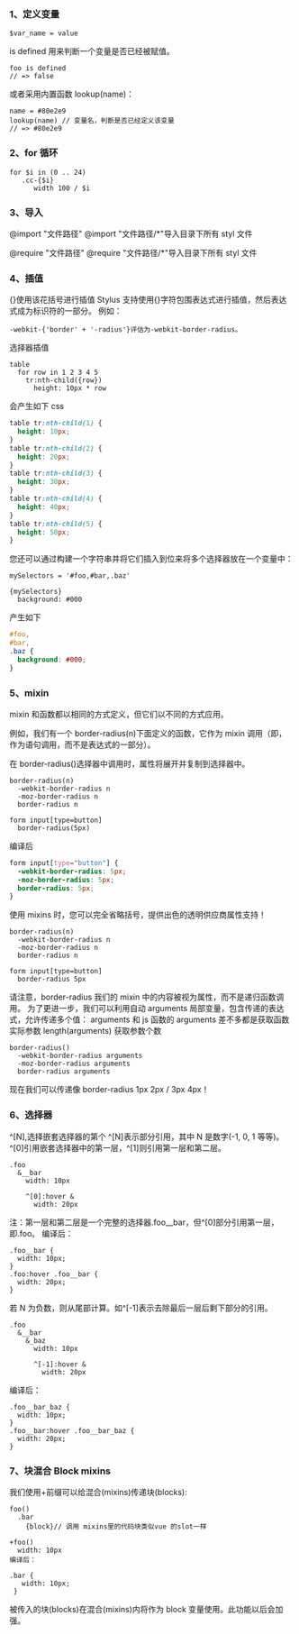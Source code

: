 ### 1、定义变量

```stylus
$var_name = value
```

is defined 用来判断一个变量是否已经被赋值。

```stylus
foo is defined
// => false
```

或者采用内置函数 lookup(name)：

```stylus
name = #80e2e9
lookup(name) // 变量名，判断是否已经定义该变量
// => #80e2e9
```

### 2、for 循环

```stylus
for $i in (0 .. 24)
   .cc-{$i}
      width 100 / $i
```

### 3、导入

@import "文件路径"
@import "文件路径/\*"导入目录下所有 styl 文件

@require "文件路径"
@require "文件路径/\*"导入目录下所有 styl 文件

### 4、插值

{}使用该花括号进行插值
Stylus 支持使用{}字符包围表达式进行插值，然后表达式成为标识符的一部分。
例如：

```stylus
-webkit-{'border' + '-radius'}评估为-webkit-border-radius。
```

选择器插值

```stylus
table
  for row in 1 2 3 4 5
    tr:nth-child({row})
      height: 10px * row
```

会产生如下 css

```css
table tr:nth-child(1) {
  height: 10px;
}
table tr:nth-child(2) {
  height: 20px;
}
table tr:nth-child(3) {
  height: 30px;
}
table tr:nth-child(4) {
  height: 40px;
}
table tr:nth-child(5) {
  height: 50px;
}
```

您还可以通过构建一个字符串并将它们插入到位来将多个选择器放在一个变量中：

```stylus
mySelectors = '#foo,#bar,.baz'

{mySelectors}
  background: #000
```

产生如下

```css
#foo,
#bar,
.baz {
  background: #000;
}
```

### 5、mixin

mixin 和函数都以相同的方式定义，但它们以不同的方式应用。

例如，我们有一个 border-radius(n)下面定义的函数，它作为 mixin 调用（即，作为语句调用，而不是表达式的一部分）。

在 border-radius()选择器中调用时，属性将展开并复制到选择器中。

```stylus
border-radius(n)
  -webkit-border-radius n
  -moz-border-radius n
  border-radius n

form input[type=button]
  border-radius(5px)
```

编译后

```css
form input[type="button"] {
  -webkit-border-radius: 5px;
  -moz-border-radius: 5px;
  border-radius: 5px;
}
```

使用 mixins 时，您可以完全省略括号，提供出色的透明供应商属性支持！

```stylus
border-radius(n)
  -webkit-border-radius n
  -moz-border-radius n
  border-radius n

form input[type=button]
  border-radius 5px
```

请注意，border-radius 我们的 mixin 中的内容被视为属性，而不是递归函数调用。
为了更进一步，我们可以利用自动 arguments 局部变量，包含传递的表达式，允许传递多个值：
arguments 和 js 函数的 arguments 差不多都是获取函数实际参数
length(arguments) 获取参数个数

```stylus
border-radius()
  -webkit-border-radius arguments
  -moz-border-radius arguments
  border-radius arguments
```

现在我们可以传递像 border-radius 1px 2px / 3px 4px！

### 6、选择器

^[N],选择嵌套选择器的第个
^[N]表示部分引用，其中 N 是数字(-1, 0, 1 等等)。
^[0]引用嵌套选择器中的第一层，^[1]则引用第一层和第二层。

```stylus
.foo
  &__bar
    width: 10px

    ^[0]:hover &
      width: 20px
```

注：第一层和第二层是一个完整的选择器.foo\_\_bar，但^[0]部分引用第一层，即.foo。
编译后：

```stylus
.foo__bar {
  width: 10px;
}
.foo:hover .foo__bar {
  width: 20px;
}
```

若 N 为负数，则从尾部计算。如^[-1]表示去除最后一层后剩下部分的引用。

```stylus
.foo
  &__bar
    &_baz
      width: 10px

      ^[-1]:hover &
        width: 20px
```

编译后：

```stylus
.foo__bar_baz {
  width: 10px;
}
.foo__bar:hover .foo__bar_baz {
  width: 20px;
}
```

### 7、块混合 Block mixins

我们使用+前缀可以给混合(mixins)传递块(blocks):

```stylus
foo()
  .bar
    {block}// 调用 mixins里的代码块类似vue 的slot一样

+foo()
  width: 10px
编译后：

.bar {
   width: 10px;
 }
```

被传入的块(blocks)在混合(mixins)内将作为 block 变量使用。此功能以后会加强。
